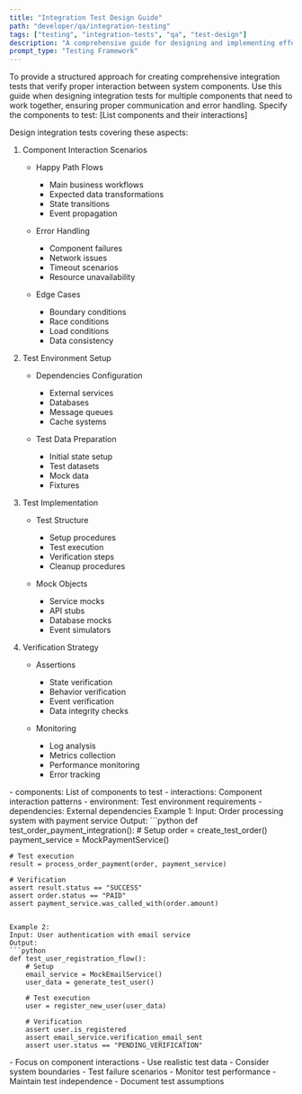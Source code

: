 ```yaml
---
title: "Integration Test Design Guide"
path: "developer/qa/integration-testing"
tags: ["testing", "integration-tests", "qa", "test-design"]
description: "A comprehensive guide for designing and implementing effective integration tests for component interactions"
prompt_type: "Testing Framework"
---
```


<purpose>
To provide a structured approach for creating comprehensive integration tests that verify proper interaction between system components.
</purpose>

<context>
Use this guide when designing integration tests for multiple components that need to work together, ensuring proper communication and error handling.
</context>

<instructions>
Specify the components to test:
[List components and their interactions]

Design integration tests covering these aspects:

1. Component Interaction Scenarios
   - Happy Path Flows
     * Main business workflows
     * Expected data transformations
     * State transitions
     * Event propagation

   - Error Handling
     * Component failures
     * Network issues
     * Timeout scenarios
     * Resource unavailability

   - Edge Cases
     * Boundary conditions
     * Race conditions
     * Load conditions
     * Data consistency

2. Test Environment Setup
   - Dependencies Configuration
     * External services
     * Databases
     * Message queues
     * Cache systems

   - Test Data Preparation
     * Initial state setup
     * Test datasets
     * Mock data
     * Fixtures

3. Test Implementation
   - Test Structure
     * Setup procedures
     * Test execution
     * Verification steps
     * Cleanup procedures

   - Mock Objects
     * Service mocks
     * API stubs
     * Database mocks
     * Event simulators

4. Verification Strategy
   - Assertions
     * State verification
     * Behavior verification
     * Event verification
     * Data integrity checks

   - Monitoring
     * Log analysis
     * Metrics collection
     * Performance monitoring
     * Error tracking
</instructions>

<variables>
- components: List of components to test
- interactions: Component interaction patterns
- environment: Test environment requirements
- dependencies: External dependencies
</variables>

<examples>
Example 1:
Input: Order processing system with payment service
Output:
```python
def test_order_payment_integration():
    # Setup
    order = create_test_order()
    payment_service = MockPaymentService()
    
    # Test execution
    result = process_order_payment(order, payment_service)
    
    # Verification
    assert result.status == "SUCCESS"
    assert order.status == "PAID"
    assert payment_service.was_called_with(order.amount)
```

Example 2:
Input: User authentication with email service
Output:
```python
def test_user_registration_flow():
    # Setup
    email_service = MockEmailService()
    user_data = generate_test_user()
    
    # Test execution
    user = register_new_user(user_data)
    
    # Verification
    assert user.is_registered
    assert email_service.verification_email_sent
    assert user.status == "PENDING_VERIFICATION"
```
</examples>

<notes>
- Focus on component interactions
- Use realistic test data
- Consider system boundaries
- Test failure scenarios
- Monitor test performance
- Maintain test independence
- Document test assumptions
</notes>